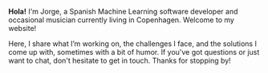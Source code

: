 **Hola!** I'm Jorge, a Spanish Machine Learning software developer and occasional musician currently living in
Copenhagen. Welcome to my website!

Here, I share what I’m working on, the challenges I face, and the solutions I come up with, sometimes with a
bit of humor. If you've got questions or just want to chat, don't hesitate to get in touch. Thanks for
stopping by!
